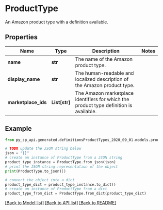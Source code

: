 # ProductType

An Amazon product type with a definition available.

## Properties

Name | Type | Description | Notes
------------ | ------------- | ------------- | -------------
**name** | **str** | The name of the Amazon product type. | 
**display_name** | **str** | The human-readable and localized description of the Amazon product type. | 
**marketplace_ids** | **List[str]** | The Amazon marketplace identifiers for which the product type definition is available. | 

## Example

```python
from py_sp_api.generated.definitionsProductTypes_2020_09_01.models.product_type import ProductType

# TODO update the JSON string below
json = "{}"
# create an instance of ProductType from a JSON string
product_type_instance = ProductType.from_json(json)
# print the JSON string representation of the object
print(ProductType.to_json())

# convert the object into a dict
product_type_dict = product_type_instance.to_dict()
# create an instance of ProductType from a dict
product_type_from_dict = ProductType.from_dict(product_type_dict)
```
[[Back to Model list]](../README.md#documentation-for-models) [[Back to API list]](../README.md#documentation-for-api-endpoints) [[Back to README]](../README.md)


